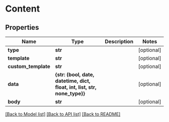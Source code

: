 # Content


## Properties
Name | Type | Description | Notes
------------ | ------------- | ------------- | -------------
**type** | **str** |  | [optional] 
**template** | **str** |  | [optional] 
**custom_template** | **str** |  | [optional] 
**data** | **{str: (bool, date, datetime, dict, float, int, list, str, none_type)}** |  | [optional] 
**body** | **str** |  | [optional] 

[[Back to Model list]](../README.md#documentation-for-models) [[Back to API list]](../README.md#documentation-for-api-endpoints) [[Back to README]](../README.md)


